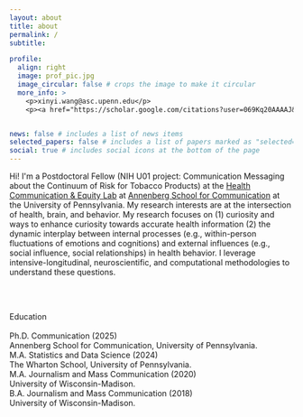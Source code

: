 ```yaml
---
layout: about
title: about
permalink: /
subtitle: 

profile:
  align: right
  image: prof_pic.jpg
  image_circular: false # crops the image to make it circular
  more_info: >
    <p>xinyi.wang@asc.upenn.edu</p>
    <p><a href="https://scholar.google.com/citations?user=069Kq20AAAAJ&hl=en" target="_blank">Google Scholar</a></p>


news: false # includes a list of news items
selected_papers: false # includes a list of papers marked as "selected={true}"
social: true # includes social icons at the bottom of the page
---
```


Hi! I'm a Postdoctoral Fellow (NIH U01 project: Communication Messaging about the Continuum of Risk for Tobacco Products) at the [Health Communication & Equity Lab](https://www.asc.upenn.edu/research/centers/health-communication-and-equity-lab) at [Annenberg School for Communication](https://www.asc.upenn.edu/people/graduate-student/xinyi-wang/) at the University of Pennsylvania. My research interests are at the intersection of health, brain, and behavior. My research focuses on (1) curiosity and ways to enhance curiosity towards accurate health information (2) the dynamic interplay between internal processes (e.g., within-person fluctuations of emotions and cognitions) and external influences (e.g., social influence, social relationships) in health behavior. I leverage intensive-longitudinal, neuroscientific, and computational methodologies to understand these questions.

<br>
<br>

<div class="outfit-font">
  <p class="special-paragraph">
    <span class="bold">Education</span><br><br>
    <span class="bold">Ph.D. Communication (2025)</span><br>    
    Annenberg School for Communication, University of Pennsylvania.<br>
    <span class="bold">M.A. Statistics and Data Science (2024)</span><br>  
    The Wharton School, University of Pennsylvania.<br>
    <span class="bold">M.A. Journalism and Mass Communication (2020)</span><br>    
    University of Wisconsin-Madison.<br>
    <span class="bold">B.A. Journalism and Mass Communication (2018)</span><br> 
    University of Wisconsin-Madison.<br>
  </p>
</div>
